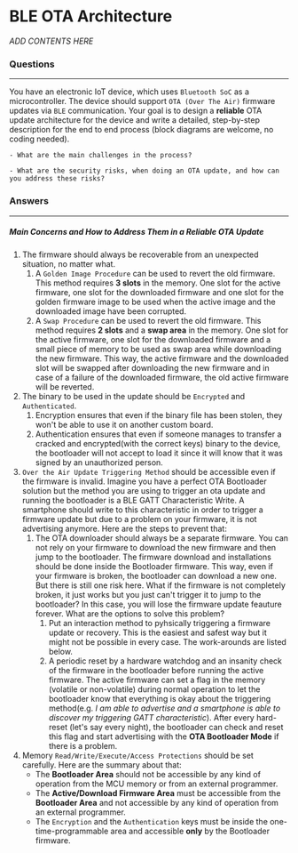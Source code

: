 # BLE OTA Architecture

*ADD CONTENTS HERE*

### Questions
---
You have an electronic IoT device, which uses `Bluetooth SoC` as a microcontroller. The device should support `OTA (Over The Air)` firmware updates via `BLE` communication. Your goal is to design a **reliable** OTA update architecture for the device and write a detailed, step-by-step description for the end to end process (block diagrams are welcome, no coding needed). 

```
- What are the main challenges in the process? 
```
```
- What are the security risks, when doing an OTA update, and how can you address these risks?
```

### Answers
---

##### Main Concerns and How to Address Them in a Reliable OTA Update

1. The firmware should always be recoverable from an unexpected situation, no matter what.
    1. A `Golden Image Procedure` can be used to revert the old firmware. This method requires **3 slots** in the memory. One slot for the active firmware, one slot for the downloaded firmware and one slot for the golden firmware image to be used when the active image and the downloaded image have been corrupted.
	2. A `Swap Procedure` can be used to revert the old firmware. This method requires **2 slots** and a **swap area** in the memory. One slot for the active firmware, one slot for the downloaded firmware and a small piece of memory to be used as swap area while downloading the new firmware. This way, the active firmware and the downloaded slot will be swapped after downloading the new firmware and in case of a failure of the downloaded firmware, the old active firmware will be reverted.
2. The binary to be used in the update should be `Encrypted` and `Authenticated`.
    1. Encryption ensures that even if the binary file has been stolen, they won't be able to use it on another custom board.
    2. Authentication ensures that even if someone manages to transfer a cracked and encrypted(with the correct keys) binary to the device, the bootloader will not accept to load it since it will know that it was signed by an unauthorized person.
3. `Over the Air Update Triggering Method` should be accessible even if the firmware is invalid. Imagine you have a perfect OTA Bootloader solution but the method you are using to trigger an ota update and running the bootloader is a BLE GATT Characteristic Write. A smartphone should write to this characteristic in order to trigger a firmware update but due to a problem on your firmware, it is not advertising anymore. Here are the steps to prevent that:
    1. The OTA downloader should always be a separate firmware. You can not rely on your firmware to download the new firmware and then jump to the bootloader. The firmware download and installations should be done inside the Bootloader firmware. This way, even if your firmware is broken, the bootloader can download a new one. But there is still one risk here. What if the firmware is not completely broken, it just works but you just can't trigger it to jump to the bootloader? In this case, you will lose the firmware update feauture forever. What are the options to solve this problem?
		1. Put an interaction method to pyhsically triggering a firmware update or recovery. This is the easiest and safest way but it might not be possible in every case. The work-arounds are listed below.
	    2. A periodic reset by a hardware watchdog and an insanity check of the firmware in the bootloader before running the active firmware. The active firmware can set a flag in the memory (volatile or non-volatile) during normal operation to let the bootloader know that everything is okay about the triggering method(e.g. *I am able to advertise and a smartphone is able to discover my triggering GATT characteristic*). After every hard-reset (let's say every night), the bootloader can check and reset this flag and start advertising with the **OTA Bootloader Mode** if there is a problem.
4. Memory `Read/Write/Execute/Access Protections` should be set carefully. Here are the summary about that:
    - The **Bootloader Area** should not be accessible by any kind of operation from the MCU memory or from an external programmer.
    - The **Active/Download Firmware Area** must be accessible from the **Bootloader Area** and not accessible by any kind of operation from an external programmer.
    - The `Encryption` and the `Authentication` keys must be inside the one-time-programmable area and accessible **only** by the Bootloader firmware.
	

	
	
	
	
	
	
	
	
	
	
	
	
	
	
	
	
	
	
	